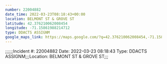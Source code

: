 ```yaml
---
number: 22004882
date_time: 2022-03-23T08:18:43+00:00
location: BELMONT ST & GROVE ST
latitude: 42.376210062008454
longitude: -71.15861988214712
type: DDACTS ASSIGNM
google_maps_link: https://maps.google.com/?q=42.376210062008454,-71.15861988214712
---
```


;;;;;;Incident #: 22004882  Date: 2022-03-23 08:18:43   Type: DDACTS ASSIGNM;;;Location: BELMONT ST & GROVE ST;;;
